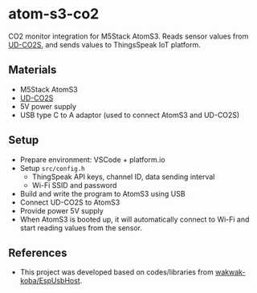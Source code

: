# atom-s3-co2
CO2 monitor integration for M5Stack AtomS3. Reads sensor values from [UD-CO2S](https://www.iodata.jp/product/tsushin/iot/ud-co2s/), and sends values to ThingsSpeak IoT platform.

## Materials
- M5Stack AtomS3
- [UD-CO2S](https://www.iodata.jp/product/tsushin/iot/ud-co2s/)
- 5V power supply
- USB type C to A adaptor (used to connect AtomS3 and UD-CO2S)

## Setup
- Prepare environment: VSCode + platform.io
- Setup `src/config.h`
    - ThingSpeak API keys, channel ID, data sending interval
    - Wi-Fi SSID and password
- Build and write the program to AtomS3 using USB
- Connect UD-CO2S to AtomS3
- Provide power 5V supply
- When AtomS3 is booted up, it will automatically connect to Wi-Fi and start reading values from the sensor.

## References
- This project was developed based on codes/libraries from [wakwak-koba/EspUsbHost](https://github.com/wakwak-koba/EspUsbHost).
